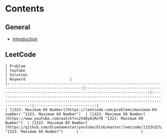 # Contents

## General

  - [Introduction](https://www.youtube.com/watch?v=pQS-6RwSB6A "Introduction")


## LeetCode

    | Problem                                                                                                | YouTube                                                                                           | Solution                                                                                                                                                   | Keyword                    |
    |:------------------------------------------------------------------------------------------------------:|:-------------------------------------------------------------------------------------------------:|:----------------------------------------------------------------------------------------------------------------------------------------------------------:|:--------------------------:|
    | [1323. Maximum 69 Number](https://leetcode.com/problems/maximum-69-number/ "1323. Maximum 69 Number")  | [1323. Maximum 69 Number](https://www.youtube.com/watch?v=2548yA1Re78 "1323. Maximum 69 Number")  | [1323. Maximum 69 Number](https://github.com/bluedawnstar/youtube/blob/master/leetcode/1323%2C%20Maximum%2069%20Number.cpp "1323. Maximum 69 Number")      | -                          |
	